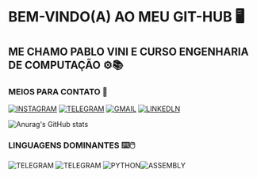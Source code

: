 # BEM-VINDO(A) AO MEU GIT-HUB 🖥️

## ME CHAMO PABLO VINI E CURSO ENGENHARIA DE COMPUTAÇÃO ⚙️📚

### MEIOS PARA CONTATO 💬

  [![INSTAGRAM](https://img.shields.io/badge/Instagram-E4405F?style=for-the-badge&logo=instagram&logoColor=white)](https://instagram.com/pablovinix_?igshid=OGQ5ZDc2ODk2ZA==)
  [![TELEGRAM](https://img.shields.io/badge/Telegram-26A5E4.svg?style=for-the-badge&logo=Telegram&logoColor=white)](https://t.me/PabloVini2811)
  [![GMAIL](https://img.shields.io/badge/Gmail-EA4335.svg?style=for-the-badge&logo=Gmail&logoColor=white)](https://mail.google.com/mail/u/0/?fs=1&tf=cm&source=mailto&to=pablovsa2811@gmail.com)
  [![LINKEDLN](https://img.shields.io/badge/LinkedIn-0A66C2.svg?style=for-the-badge&logo=LinkedIn&logoColor=white)](https://www.linkedin.com/in/pablo-vinicios-da-silva-araujo-89b159280?lipi=urn%3Ali%3Apage%3Ad_flagship3_profile_view_base_contact_details%3B6v%2FbR%2BFATmOox9skY4jw%2Fg%3D%3D)  

 ![Anurag's GitHub stats](https://github-readme-stats.vercel.app/api?username=PabloVini28&show_icons=true&theme=radical)

### LINGUAGENS DOMINANTES ⌨️🖱️

 ![TELEGRAM](https://img.shields.io/badge/C-00599C?style=for-the-badge&logo=c&logoColor=white) ![TELEGRAM](https://img.shields.io/badge/C%2B%2B-00599C?style=for-the-badge&logo=c%2B%2B&logoColor=white) ![PYTHON](https://img.shields.io/badge/Python-FFD43B?style=for-the-badge&logo=python&logoColor=blue)![ASSEMBLY](https://img.shields.io/badge/_-ASM-FF0000.svg?style=for-the-badge) 
    
    
